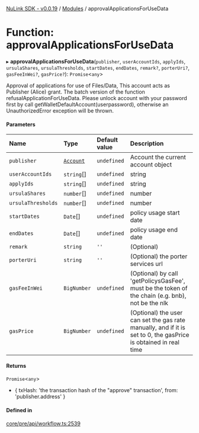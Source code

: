 [NuLink SDK - v0.0.19](../README.md) / [Modules](../modules.md) / approvalApplicationsForUseData

# Function: approvalApplicationsForUseData

▸ **approvalApplicationsForUseData**(`publisher`, `userAccountIds`, `applyIds`, `ursulaShares`, `ursulaThresholds`, `startDates`, `endDates`, `remark?`, `porterUri?`, `gasFeeInWei?`, `gasPrice?`): `Promise`<`any`\>

Approval of applications for use of Files/Data, This account acts as Publisher (Alice) grant. The batch version of the function refusalApplicationForUseData.
Please unlock account with your password first by call getWalletDefaultAccount(userpassword), otherwise an UnauthorizedError exception will be thrown.

#### Parameters

| Name | Type | Default value | Description |
| :------ | :------ | :------ | :------ |
| `publisher` | [`Account`](../classes/Account.md) | `undefined` | Account the current account object |
| `userAccountIds` | `string`[] | `undefined` | string |
| `applyIds` | `string`[] | `undefined` | string |
| `ursulaShares` | `number`[] | `undefined` | number |
| `ursulaThresholds` | `number`[] | `undefined` | number |
| `startDates` | `Date`[] | `undefined` | policy usage start date |
| `endDates` | `Date`[] | `undefined` | policy usage end date |
| `remark` | `string` | `''` | (Optional) |
| `porterUri` | `string` | `''` | (Optional) the porter services url |
| `gasFeeInWei` | `BigNumber` | `undefined` | (Optional) by call 'getPolicysGasFee', must be the token of the chain (e.g. bnb), not be the nlk |
| `gasPrice` | `BigNumber` | `undefined` | (Optional) the user can set the gas rate manually, and if it is set to 0, the gasPrice is obtained in real time |

#### Returns

`Promise`<`any`\>

- {
                      txHash: 'the transaction hash of the "approve" transaction',
                      from: 'publisher.address'
                    }

#### Defined in

[core/pre/api/workflow.ts:2539](https://github.com/NuLink-network/nulink-sdk/blob/3448e77/src/core/pre/api/workflow.ts#L2539)

